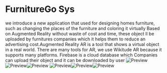 # FurnitureGo Sys
we introduce a new application that used for designing homes furniture, such as changing the places of the furniture and coloring it virtually Based on Augmented Reality without waste of cost and time, these object ll be uploaded by furnitures companies which it helps them to reduce an advertising cost.Augmented Reality AR is a tool that shows a virtual object in a real world. There are many tools for AR, we use Wikitude AR because it supports many platforms. Firebase is a cloud database which Companies can upload their object and it can be downloaded by user
![Preview](Preview/Screenshot_1.png)![Preview](Preview/Screenshot_2.png)![Preview](Preview/Screenshot_3.png)
![Preview](Preview/Screenshot_4.png)![Preview](Preview/Screenshot_5.png)![Preview](Preview/Screenshot_6.png)

